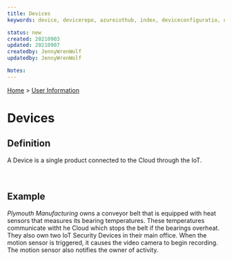 ```yaml
---
title: Devices
keywords: device, devicerepo, azureiothub, index, deviceconfiguratio, devicetype

status: new
created: 20210903
updated: 20210907
createdby: JennyWrenWolf
updatedby: JennyWrenWolf

Notes: 
---
```

[Home](../Index.md) > [User Information](./Index.md)

# Devices

## Definition
A Device is a single product connected to the Cloud through the IoT.
<br>
<br>
<br>

## Example

*Plymouth Manufacturing* owns a conveyor belt that is equipped with heat sensors that measures its bearing temperatures.  These temperatures communicate witht he Cloud which stops the belt if the bearings overheat.  They also own two IoT Security Devices in their main office. When the motion sensor is triggered, it causes the video camera to begin recording.  The motion sensor also notifies the owner of activity.